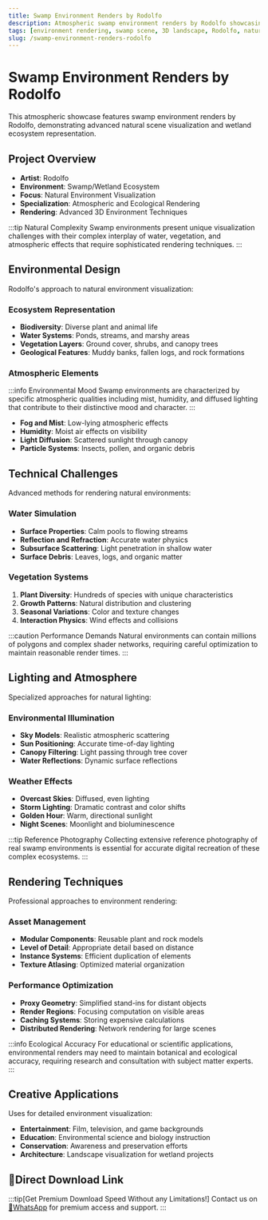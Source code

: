 ```yaml
---
title: Swamp Environment Renders by Rodolfo
description: Atmospheric swamp environment renders by Rodolfo showcasing advanced natural scene visualization and wetland ecosystem representation.
tags: [environment rendering, swamp scene, 3D landscape, Rodolfo, natural visualization, wetland ecosystem, atmospheric effects, Redshift]
slug: /swamp-environment-renders-rodolfo
---
```


# Swamp Environment Renders by Rodolfo

This atmospheric showcase features swamp environment renders by Rodolfo, demonstrating advanced natural scene visualization and wetland ecosystem representation.

## Project Overview

- **Artist**: Rodolfo
- **Environment**: Swamp/Wetland Ecosystem
- **Focus**: Natural Environment Visualization
- **Specialization**: Atmospheric and Ecological Rendering
- **Rendering**: Advanced 3D Environment Techniques

:::tip Natural Complexity
Swamp environments present unique visualization challenges with their complex interplay of water, vegetation, and atmospheric effects that require sophisticated rendering techniques.
:::

## Environmental Design

Rodolfo's approach to natural environment visualization:

### Ecosystem Representation

- **Biodiversity**: Diverse plant and animal life
- **Water Systems**: Ponds, streams, and marshy areas
- **Vegetation Layers**: Ground cover, shrubs, and canopy trees
- **Geological Features**: Muddy banks, fallen logs, and rock formations

### Atmospheric Elements

:::info Environmental Mood
Swamp environments are characterized by specific atmospheric qualities including mist, humidity, and diffused lighting that contribute to their distinctive mood and character.
:::

- **Fog and Mist**: Low-lying atmospheric effects
- **Humidity**: Moist air effects on visibility
- **Light Diffusion**: Scattered sunlight through canopy
- **Particle Systems**: Insects, pollen, and organic debris

## Technical Challenges

Advanced methods for rendering natural environments:

### Water Simulation

- **Surface Properties**: Calm pools to flowing streams
- **Reflection and Refraction**: Accurate water physics
- **Subsurface Scattering**: Light penetration in shallow water
- **Surface Debris**: Leaves, logs, and organic matter

### Vegetation Systems

1. **Plant Diversity**: Hundreds of species with unique characteristics
2. **Growth Patterns**: Natural distribution and clustering
3. **Seasonal Variations**: Color and texture changes
4. **Interaction Physics**: Wind effects and collisions

:::caution Performance Demands
Natural environments can contain millions of polygons and complex shader networks, requiring careful optimization to maintain reasonable render times.
:::

## Lighting and Atmosphere

Specialized approaches for natural lighting:

### Environmental Illumination

- **Sky Models**: Realistic atmospheric scattering
- **Sun Positioning**: Accurate time-of-day lighting
- **Canopy Filtering**: Light passing through tree cover
- **Water Reflections**: Dynamic surface reflections

### Weather Effects

- **Overcast Skies**: Diffused, even lighting
- **Storm Lighting**: Dramatic contrast and color shifts
- **Golden Hour**: Warm, directional sunlight
- **Night Scenes**: Moonlight and bioluminescence

:::tip Reference Photography
Collecting extensive reference photography of real swamp environments is essential for accurate digital recreation of these complex ecosystems.
:::

## Rendering Techniques

Professional approaches to environment rendering:

### Asset Management

- **Modular Components**: Reusable plant and rock models
- **Level of Detail**: Appropriate detail based on distance
- **Instance Systems**: Efficient duplication of elements
- **Texture Atlasing**: Optimized material organization

### Performance Optimization

- **Proxy Geometry**: Simplified stand-ins for distant objects
- **Render Regions**: Focusing computation on visible areas
- **Caching Systems**: Storing expensive calculations
- **Distributed Rendering**: Network rendering for large scenes

:::info Ecological Accuracy
For educational or scientific applications, environmental renders may need to maintain botanical and ecological accuracy, requiring research and consultation with subject matter experts.
:::

## Creative Applications

Uses for detailed environment visualization:

- **Entertainment**: Film, television, and game backgrounds
- **Education**: Environmental science and biology instruction
- **Conservation**: Awareness and preservation efforts
- **Architecture**: Landscape visualization for wetland projects

## 🚀Direct Download Link
:::tip[Get Premium Download Speed Without any Limitations!]
Contact us on [💬WhatsApp](https://wa.me/+8613237610083) for premium  access and support.
:::